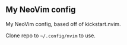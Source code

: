 ## My NeoVim config

My NeoVim config, based off of kickstart.nvim.

Clone repo to `~/.config/nvim` to use.
